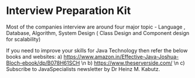 # Interview Preparation Kit

Most of the companies interview are around four major topic - Language , Database, Algorithm, System Design ( Class Design and Component design for scalability)

If you need to improve your skills for Java Technology then refer the below books and websites:
     a) https://www.amazon.in/Effective-Java-Joshua-Bloch-ebook/dp/B078H61SCH \n
     b) https://www.theserverside.com/ \n
     c) Subscribe to JavaSpecialists newsletter by Dr Heinz M. Kabutz.


